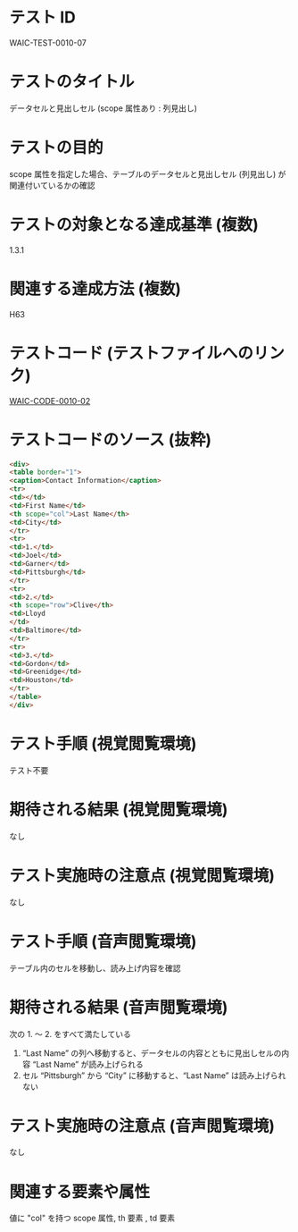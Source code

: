 

# テスト ID
WAIC-TEST-0010-07

# テストのタイトル
データセルと見出しセル (scope 属性あり : 列見出し)

# テストの目的
scope 属性を指定した場合、テーブルのデータセルと見出しセル (列見出し) が関連付いているかの確認

# テストの対象となる達成基準 (複数)
1.3.1

# 関連する達成方法 (複数)
H63

# テストコード (テストファイルへのリンク)
[WAIC-CODE-0010-02](https://waic.github.io/as_test/WAIC-CODE/WAIC-CODE-0010-02.html)

# テストコードのソース (抜粋)
```html
<div>
<table border="1">
<caption>Contact Information</caption>
<tr>
<td></td>
<td>First Name</td>
<th scope="col">Last Name</th>
<td>City</td>
</tr>
<tr>
<td>1.</td>
<td>Joel</td>
<td>Garner</td>
<td>Pittsburgh</td>
</tr>
<tr>
<td>2.</td>
<th scope="row">Clive</th>
<td>Lloyd
</td>
<td>Baltimore</td>
</tr>
<tr>
<td>3.</td>
<td>Gordon</td>
<td>Greenidge</td>
<td>Houston</td>
</tr>
</table>
</div>

```
# テスト手順 (視覚閲覧環境)
テスト不要

# 期待される結果 (視覚閲覧環境)
なし

# テスト実施時の注意点 (視覚閲覧環境)
なし

# テスト手順 (音声閲覧環境)
テーブル内のセルを移動し、読み上げ内容を確認

# 期待される結果 (音声閲覧環境)
次の 1. 〜 2. をすべて満たしている
1. “Last Name” の列へ移動すると、データセルの内容とともに見出しセルの内容 “Last Name” が読み上げられる 
2. セル “Pittsburgh” から “City” に移動すると、“Last Name” は読み上げられない

# テスト実施時の注意点 (音声閲覧環境)
なし

# 関連する要素や属性
値に "col" を持つ scope 属性, th 要素 , td 要素


